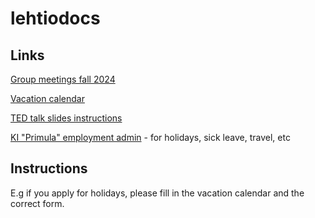 # lehtiodocs

## Links
[Group meetings fall 2024](https://kise.sharepoint.com/:b:/r/teams/GRP_LehtiLab/Delade%20dokument/General/Schedule%20Tuesday%20group%20meetings%20fall%202024.pdf?csf=1&web=1&e=FY3Cni)

[Vacation calendar](https://docs.google.com/spreadsheets/d/1rYiAnzlRtjkcNjPVVzKJ4WfNV0hke0WSBMhP2RHRK8k/)

[TED talk slides instructions](https://kise.sharepoint.com/:p:/r/teams/GRP_LehtiLab/Delade%20dokument/General/TedTalk_instructions.pptx?d=w657c96466b0944b9ae631f0f01db5baf&csf=1&web=1&e=f04GYB)

[KI "Primula" employment admin](https://ppw.ki.se) - for holidays, sick leave, travel, etc

## Instructions
E.g if you apply for holidays, please fill in the vacation calendar and the correct form.
